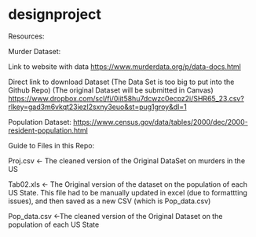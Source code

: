 # designproject

Resources:

Murder Dataset:

Link to website with data
https://www.murderdata.org/p/data-docs.html

Direct link to download Dataset (The Data Set is too big to put into the Github Repo) (The original Dataset will be submitted in Canvas)
https://www.dropbox.com/scl/fi/0iit58hu7dcwzc0ecpz2i/SHR65_23.csv?rlkey=gad3m6vkqt23iezl2sxny3euo&st=pug1groy&dl=1


Population Dataset: https://www.census.gov/data/tables/2000/dec/2000-resident-population.html

Guide to Files in this Repo:

Proj.csv <- The cleaned version of the Original DataSet on murders in the US

Tab02.xls <- The Original version of the dataset on the population of each US State. This file had to be manually updated in excel (due to formattting issues), and then saved as a new CSV (which is Pop_data.csv)

Pop_data.csv <-The cleaned version of the Original Dataset on the population of each US State
